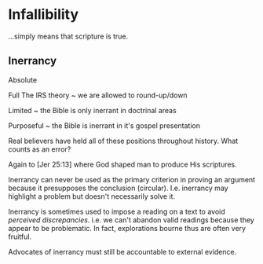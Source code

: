 # Infallibility
...simply means that scripture is true.


## Inerrancy

Absolute

Full
	The IRS theory ~ we are allowed to round-up/down

Limited
	~ the Bible is only inerrant in doctrinal areas

Purposeful
	~ the Bible is inerrant in it's gospel presentation


Real believers have held all of these positions throughout history.
What counts as an error?

Again to [Jer 25:13] where God shaped man to produce His scriptures.

Inerrancy can never be used as the primary criterion in proving an argument because it presupposes the conclusion (circular).
I.e. inerrancy may highlight a problem but doesn't necessarily solve it.

Inerrancy is sometimes used to impose a reading on a text to avoid _perceived discrepancies_.
i.e. we can't abandon valid readings because they appear to be problematic.
In fact, explorations bourne thus are often very fruitful.

Advocates of inerrancy must still be accountable to external evidence.
